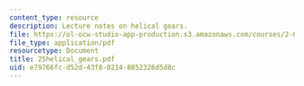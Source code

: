 ```yaml
---
content_type: resource
description: Lecture notes on helical gears.
file: https://ol-ocw-studio-app-production.s3.amazonaws.com/courses/2-611-marine-power-and-propulsion-fall-2006/e79766fcd52d43f802148852326d5d8c_25helical_gears.pdf
file_type: application/pdf
resourcetype: Document
title: 25helical_gears.pdf
uid: e79766fc-d52d-43f8-0214-8852326d5d8c
---
```

